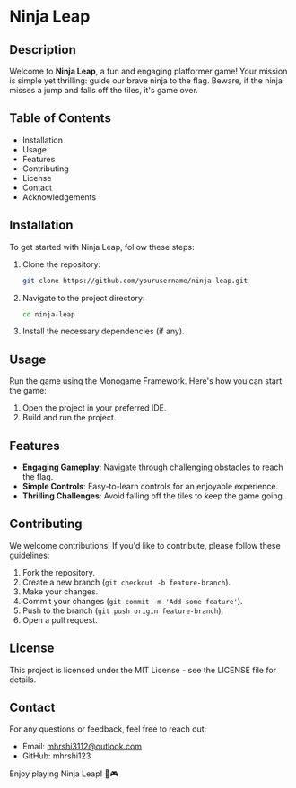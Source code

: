 # Ninja Leap

## Description
Welcome to **Ninja Leap**, a fun and engaging platformer game! Your mission is simple yet thrilling: guide our brave ninja to the flag. Beware, if the ninja misses a jump and falls off the tiles, it's game over.

## Table of Contents
- Installation
- Usage
- Features
- Contributing
- License
- Contact
- Acknowledgements

## Installation
To get started with Ninja Leap, follow these steps:

1. Clone the repository:
    ```bash
    git clone https://github.com/yourusername/ninja-leap.git
    ```
2. Navigate to the project directory:
    ```bash
    cd ninja-leap
    ```
3. Install the necessary dependencies (if any).

## Usage
Run the game using the Monogame Framework. Here's how you can start the game:

1. Open the project in your preferred IDE.
2. Build and run the project.

## Features
- **Engaging Gameplay**: Navigate through challenging obstacles to reach the flag.
- **Simple Controls**: Easy-to-learn controls for an enjoyable experience.
- **Thrilling Challenges**: Avoid falling off the tiles to keep the game going.

## Contributing
We welcome contributions! If you'd like to contribute, please follow these guidelines:

1. Fork the repository.
2. Create a new branch (`git checkout -b feature-branch`).
3. Make your changes.
4. Commit your changes (`git commit -m 'Add some feature'`).
5. Push to the branch (`git push origin feature-branch`).
6. Open a pull request.

## License
This project is licensed under the MIT License - see the LICENSE file for details.

## Contact
For any questions or feedback, feel free to reach out:

- Email: mhrshi3112@outlook.com
- GitHub: mhrshi123


Enjoy playing Ninja Leap! 🥷🎮
